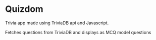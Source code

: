 # Quizdom
Trivia app made using TriviaDB api and Javascript.

Fetches questions from TriviaDB and displays as MCQ model questions 
